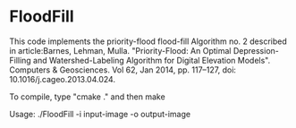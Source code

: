 # FloodFill
This code implements the priority-flood flood-fill Algorithm no. 2 described in article:Barnes, Lehman, Mulla. "Priority-Flood: An Optimal Depression-Filling and Watershed-Labeling Algorithm for Digital Elevation Models". Computers &amp; Geosciences. Vol 62, Jan 2014, pp. 117–127, doi: 10.1016/j.cageo.2013.04.024.

To compile, type "cmake ." and then make

Usage: ./FloodFill -i input-image -o output-image
